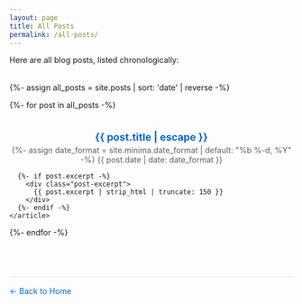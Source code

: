 ```yaml
---
layout: page
title: All Posts
permalink: /all-posts/
---
```


Here are all blog posts, listed chronologically:

<div class="post-list">
  {%- assign all_posts = site.posts | sort: 'date' | reverse -%}
  
  {%- for post in all_posts -%}
    <article class="post-item">
      <header class="post-header">
        <h3 class="post-title">
          <a class="post-link" href="{{ post.url | relative_url }}">
            {{ post.title | escape }}
          </a>
        </h3>
        <p class="post-meta">
          <time class="dt-published" datetime="{{ post.date | date_to_xmlschema }}" itemprop="datePublished">
            {%- assign date_format = site.minima.date_format | default: "%b %-d, %Y" -%}
            {{ post.date | date: date_format }}
          </time>
        </p>
      </header>
      
      {%- if post.excerpt -%}
        <div class="post-excerpt">
          {{ post.excerpt | strip_html | truncate: 150 }}
        </div>
      {%- endif -%}
    </article>
  {%- endfor -%}
</div>

<div class="back-link">
  <a href="{{ '/' | relative_url }}">← Back to Home</a>
</div>

<style>
.post-list {
  margin: 2rem 0;
}

.post-item {
  border-bottom: 1px solid #e1e4e8;
  padding: 1.5rem 0;
}

.post-item:last-child {
  border-bottom: none;
}

.post-item .post-header {
  margin-bottom: 0.5rem;
}

.post-item .post-title {
  margin: 0 0 0.25rem 0;
  font-size: 1.125rem;
}

.post-item .post-link {
  text-decoration: none;
  color: #0366d6;
}

.post-item .post-link:hover {
  text-decoration: underline;
}

.post-item .post-meta {
  margin: 0;
  font-size: 0.875rem;
  color: #586069;
}

.post-item .post-excerpt {
  margin: 0.75rem 0 0 0;
  color: #444;
  line-height: 1.5;
}

.back-link {
  margin: 2rem 0;
  padding-top: 1rem;
  border-top: 1px solid #e1e4e8;
}

.back-link a {
  color: #0366d6;
  text-decoration: none;
}

.back-link a:hover {
  text-decoration: underline;
}
</style>